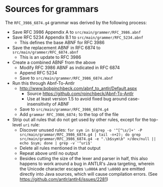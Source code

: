 # Sources for grammars

The `RFC_3986_6874.g4` grammar was derived by the following process:

- Save RFC 3986 Appendix A to `src/main/grammer/RFC_3986.abnf`
- Save RFC 5234 Appendix B.1 to `src/main/grammer/RFC_5234.abnf`
    - This defines the base ABNF for RFC 3986
- Save the replacement ABNF in RFC 6874 to `src/main/grammer/RFC_6874.abnf`
    - This is an update to RFC 3986
- Create a combined ABNF from the above
    - Modify RFC 3986 ABNF as indicated in RFC 6874
    - Append RFC 5234
    - Save to `src/main/grammer/RFC_3986_6874.abnf`
- Run this through Abnf-To-Antlr
    - http://www.bobpinchbeck.com/abnf_to_antlr/Default.aspx
        - Source https://github.com/rpinchbeck/Abnf-To-Antlr
        - Use at least version 1.5 to avoid fixed bug around
          case-insensitivity of ABNF
    - Save to `src/main/grammar/RFC_3986_6874.g4`
    - Add `grammar RFC_3986_6874;` to the top of the file
- Strip out all rules that do not get used by other rules, except for
  the top-level `uri` rule:
    - Discover unused rules: `for sym in $(grep -o '^[^\s/]+' -P src/main/grammar/RFC_3986_6874.g4 | tail -n+2); do grep src/main/grammar/RFC_3986_6874.g4 -e ".\b$sym\b" >/dev/null || echo $sym; done | grep -v '^uri$'`
    - Delete all rules mentioned in that output
    - Repeat above until no output
    - Besides cutting the size of the lexer and parser in half, this
      also happens to work around a bug in ANTLR's Java targeting,
      wherein the Unicode character escapes `\u000A` and `\u000D` are
      emitted directly into Java sources, which will cause compilation
      errors. (See https://github.com/antlr/antlr4/issues/2281)

